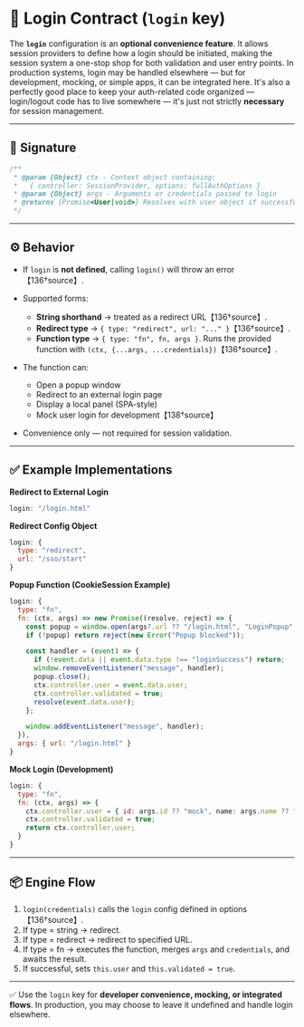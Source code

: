 # 📄 Login Contract (`login` key)

The **`login`** configuration is an **optional convenience feature**. It allows session providers to define how a login should be initiated, making the session system a one-stop shop for both validation and user entry points. In production systems, login may be handled elsewhere — but for development, mocking, or simple apps, it can be integrated here. It's also a perfectly good place to keep your auth-related code organized — login/logout code has to live somewhere — it's just not strictly **necessary** for session management.

---

## 🔧 Signature

```js
/**
 * @param {Object} ctx - Context object containing:
 *   { controller: SessionProvider, options: fullAuthOptions }
 * @param {Object} args - Arguments or credentials passed to login
 * @returns {Promise<User|void>} Resolves with user object if successful
 */
```

---

## ⚙️ Behavior

* If `login` is **not defined**, calling `login()` will throw an error【136†source】.
* Supported forms:

  * **String shorthand** → treated as a redirect URL【136†source】.
  * **Redirect type** → `{ type: "redirect", url: "..." }`【136†source】.
  * **Function type** → `{ type: "fn", fn, args }`. Runs the provided function with `(ctx, {...args, ...credentials})`【136†source】.
* The function can:

  * Open a popup window
  * Redirect to an external login page
  * Display a local panel (SPA-style)
  * Mock user login for development【138†source】
* Convenience only — not required for session validation.

---

## ✅ Example Implementations

**Redirect to External Login**

```js
login: "/login.html"
```

**Redirect Config Object**

```js
login: {
  type: "redirect",
  url: "/sso/start"
}
```

**Popup Function (CookieSession Example)**

```js
login: {
  type: "fn",
  fn: (ctx, args) => new Promise((resolve, reject) => {
    const popup = window.open(args?.url ?? "/login.html", "LoginPopup", "width=500,height=600");
    if (!popup) return reject(new Error("Popup blocked"));

    const handler = (event) => {
      if (!event.data || event.data.type !== "loginSuccess") return;
      window.removeEventListener("message", handler);
      popup.close();
      ctx.controller.user = event.data.user;
      ctx.controller.validated = true;
      resolve(event.data.user);
    };

    window.addEventListener("message", handler);
  }),
  args: { url: "/login.html" }
}
```

**Mock Login (Development)**

```js
login: {
  type: "fn",
  fn: (ctx, args) => {
    ctx.controller.user = { id: args.id ?? "mock", name: args.name ?? "Mock User" };
    ctx.controller.validated = true;
    return ctx.controller.user;
  }
}
```

---

## 📦 Engine Flow

1. `login(credentials)` calls the `login` config defined in options【136†source】.
2. If type = string → redirect.
3. If type = redirect → redirect to specified URL.
4. If type = fn → executes the function, merges `args` and `credentials`, and awaits the result.
5. If successful, sets `this.user` and `this.validated = true`.

---

✅ Use the `login` key for **developer convenience, mocking, or integrated flows**. In production, you may choose to leave it undefined and handle login elsewhere.
